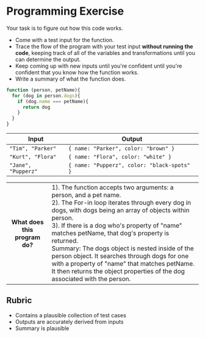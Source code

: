 # Programming Exercise

Your task is to figure out how this code works.

* Come with a test input for the function.
* Trace the flow of the program with your test input **without running the code**, keeping track of all of the variables and transformations until you can determine the output.
* Keep coming up with new inputs until you're confident until you're confident that you know how the function works.
* Write a summary of what the function does.

```js
function (person, petName){
  for (dog in person.dogs){
    if (dog.name === petName){
      return dog
    }
  }
}
```

| Input           | Output                 |
| --------------- | ---------------------- |
|`"Tim", "Parker"`  |`{ name: "Parker", color: "brown" }`  | 
|`"Kurt", "Flora"`  |`{ name: "Flora", color: "white" }`    | 
|`"Jane", "Pupperz"`|`{ name: "Pupperz", color: "black-spots" }`  | 

<table>
  <tr>
    <th>What does this program do?</th>
    <td>1). The function accepts two arguments: a person, and a pet name.<br>
2). The For-in loop iterates through every dog in dogs, with dogs being an array of objects within person.<br>
3). If there is a dog who's property of "name" matches petName, that dog's property is returned.<br>
Summary: The dogs object is nested inside of the person object. It searches through dogs for one with a property of "name" that matches petName. It then returns the object properties of the dog associated with the person.</td>
  </tr>
</table>

## Rubric

* Contains a plausible collection of test cases
* Outputs are accurately derived from inputs
* Summary is plausible
